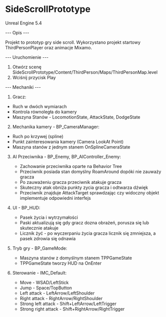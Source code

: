 # SideScrollPrototype
Unreal Engine 5.4

--- Opis ---

Projekt to prototyp gry side scroll. Wykorzystano projekt startowy ThirdPersonPlayer oraz animacje Mixamo.

--- Uruchomienie ---

1. Otwórz scenę SideScrollPrototype/Content/ThirdPerson/Maps/ThirdPersonMap.level
2. Wciśnij przycisk Play

--- Mechaniki ---

1. Gracz:
  - Ruch w dwóch wymiarach
  - Kontrola równoległa do kamery
  - Maszyna Stanów - LocomotionState, AttackState, DodgeState

2. Mechanika kamery - BP_CameraManager:
  - Ruch po krzywej (spline)
  - Punkt zainteresowania kamery (Camera LookAt Point)
  - Maszyna stanów z jednym stanem OnSplineCameraState

3. AI Przeciwnika - BP_Enemy, BP_AIController_Enemy:
   - Zachowanie przeciwnika oparte na Behavior Tree
   - Przeciwnik posiada stan domyślny RoamAround dopóki nie zauważy gracza
   - Po zauważeniu gracza przeciwnik atakuje gracza
   - Skuteczny atak obniża punkty zycia gracza i odtwarza dźwięk
   - Przeciwnik znajduje AttackTarget sprawdzając czy widoczny objekt implementuje odpowiedni interfejs

4. UI - BP_HUD:
   - Pasek życia i wytrzymałości
   - Paski aktualizują się gdy gracz dozna obrażeń, porusza się lub skutecznie atakuje
   - Licznik żyć - po wyczerpaniu życia gracza licznik się zmniejsza, a pasek zdrowia się odnawia
  
5. Tryb gry - BP_GameMode:
   -  Maszyna stanów z domyślnym stanem TPPGameState
   -  TPPGameState tworzy HUD na OnEnter
  
6. Sterowanie - IMC_Default:
   - Move - WSAD/LeftStick
   - Jump - Space/TopButton
   - Left attack - LeftArrow/LeftShoulder
   - Right attack - RightArrow/RightShoulder
   - Strong left attack - Shift+LeftArrow/LeftTrigger
   - Strong right attack - Shift+RightArrow/RightTrigger
